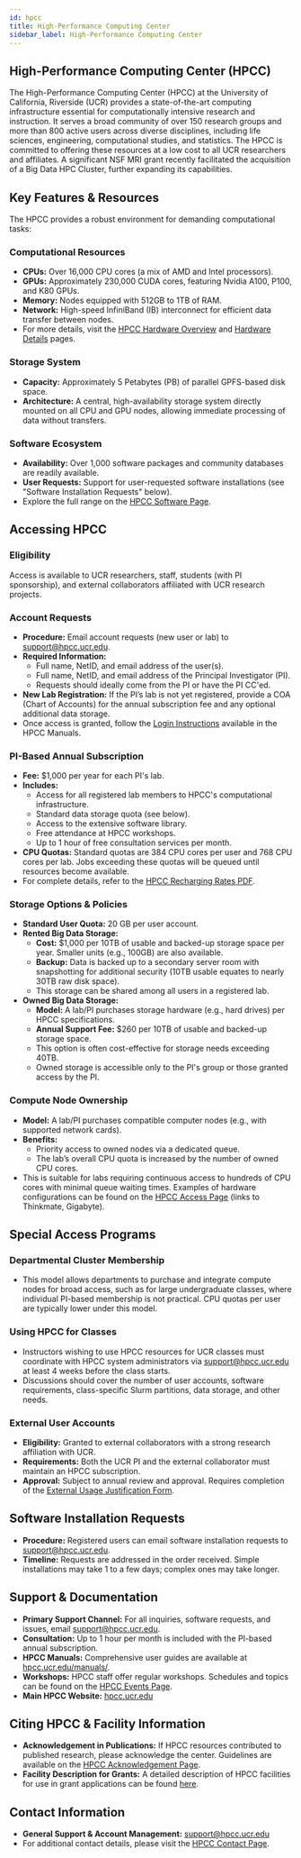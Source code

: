 ```yaml
---
id: hpcc
title: High-Performance Computing Center
sidebar_label: High-Performance Computing Center
---
```


## High-Performance Computing Center (HPCC)

The High-Performance Computing Center (HPCC) at the University of California, Riverside (UCR) provides a state-of-the-art computing infrastructure essential for computationally intensive research and instruction. It serves a broad community of over 150 research groups and more than 800 active users across diverse disciplines, including life sciences, engineering, computational studies, and statistics. The HPCC is committed to offering these resources at a low cost to all UCR researchers and affiliates. A significant NSF MRI grant recently facilitated the acquisition of a Big Data HPC Cluster, further expanding its capabilities.

## Key Features & Resources

The HPCC provides a robust environment for demanding computational tasks:

### Computational Resources
*   **CPUs:** Over 16,000 CPU cores (a mix of AMD and Intel processors).
*   **GPUs:** Approximately 230,000 CUDA cores, featuring Nvidia A100, P100, and K80 GPUs.
*   **Memory:** Nodes equipped with 512GB to 1TB of RAM.
*   **Network:** High-speed InfiniBand (IB) interconnect for efficient data transfer between nodes.
*   For more details, visit the [HPCC Hardware Overview](https://hpcc.ucr.edu/about/hardware/) and [Hardware Details](https://hpcc.ucr.edu/about/hardware/details/) pages.

### Storage System
*   **Capacity:** Approximately 5 Petabytes (PB) of parallel GPFS-based disk space.
*   **Architecture:** A central, high-availability storage system directly mounted on all CPU and GPU nodes, allowing immediate processing of data without transfers.

### Software Ecosystem
*   **Availability:** Over 1,000 software packages and community databases are readily available.
*   **User Requests:** Support for user-requested software installations (see "Software Installation Requests" below).
*   Explore the full range on the [HPCC Software Page](https://hpcc.ucr.edu/about/software/).

## Accessing HPCC

### Eligibility
Access is available to UCR researchers, staff, students (with PI sponsorship), and external collaborators affiliated with UCR research projects.

### Account Requests
*   **Procedure:** Email account requests (new user or lab) to [support@hpcc.ucr.edu](mailto:support@hpcc.ucr.edu).
*   **Required Information:**
    *   Full name, NetID, and email address of the user(s).
    *   Full name, NetID, and email address of the Principal Investigator (PI).
    *   Requests should ideally come from the PI or have the PI CC'ed.
*   **New Lab Registration:** If the PI’s lab is not yet registered, provide a COA (Chart of Accounts) for the annual subscription fee and any optional additional data storage.
*   Once access is granted, follow the [Login Instructions](https://hpcc.ucr.edu/manuals/login) available in the HPCC Manuals.

### PI-Based Annual Subscription
*   **Fee:** $1,000 per year for each PI's lab.
*   **Includes:**
    *   Access for all registered lab members to HPCC's computational infrastructure.
    *   Standard data storage quota (see below).
    *   Access to the extensive software library.
    *   Free attendance at HPCC workshops.
    *   Up to 1 hour of free consultation services per month.
*   **CPU Quotas:** Standard quotas are 384 CPU cores per user and 768 CPU cores per lab. Jobs exceeding these quotas will be queued until resources become available.
*   For complete details, refer to the [HPCC Recharging Rates PDF](https://hpcc.ucr.edu/about/facility/rates).

### Storage Options & Policies
*   **Standard User Quota:** 20 GB per user account.
*   **Rented Big Data Storage:**
    *   **Cost:** $1,000 per 10TB of usable and backed-up storage space per year. Smaller units (e.g., 100GB) are also available.
    *   **Backup:** Data is backed up to a secondary server room with snapshotting for additional security (10TB usable equates to nearly 30TB raw disk space).
    *   This storage can be shared among all users in a registered lab.
*   **Owned Big Data Storage:**
    *   **Model:** A lab/PI purchases storage hardware (e.g., hard drives) per HPCC specifications.
    *   **Annual Support Fee:** $260 per 10TB of usable and backed-up storage space.
    *   This option is often cost-effective for storage needs exceeding 40TB.
    *   Owned storage is accessible only to the PI's group or those granted access by the PI.

### Compute Node Ownership
*   **Model:** A lab/PI purchases compatible computer nodes (e.g., with supported network cards).
*   **Benefits:**
    *   Priority access to owned nodes via a dedicated queue.
    *   The lab’s overall CPU quota is increased by the number of owned CPU cores.
*   This is suitable for labs requiring continuous access to hundreds of CPU cores with minimal queue waiting times. Examples of hardware configurations can be found on the [HPCC Access Page](https://hpcc.ucr.edu/about/overview/access/) (links to Thinkmate, Gigabyte).

## Special Access Programs

### Departmental Cluster Membership
*   This model allows departments to purchase and integrate compute nodes for broad access, such as for large undergraduate classes, where individual PI-based membership is not practical. CPU quotas per user are typically lower under this model.

### Using HPCC for Classes
*   Instructors wishing to use HPCC resources for UCR classes must coordinate with HPCC system administrators via [support@hpcc.ucr.edu](mailto:support@hpcc.ucr.edu) at least 4 weeks before the class starts.
*   Discussions should cover the number of user accounts, software requirements, class-specific Slurm partitions, data storage, and other needs.

### External User Accounts
*   **Eligibility:** Granted to external collaborators with a strong research affiliation with UCR.
*   **Requirements:** Both the UCR PI and the external collaborator must maintain an HPCC subscription.
*   **Approval:** Subject to annual review and approval. Requires completion of the [External Usage Justification Form](https://bit.ly/32O1lC9).

## Software Installation Requests

*   **Procedure:** Registered users can email software installation requests to [support@hpcc.ucr.edu](mailto:support@hpcc.ucr.edu).
*   **Timeline:** Requests are addressed in the order received. Simple installations may take 1 to a few days; complex ones may take longer.

## Support & Documentation

*   **Primary Support Channel:** For all inquiries, software requests, and issues, email [support@hpcc.ucr.edu](mailto:support@hpcc.ucr.edu).
*   **Consultation:** Up to 1 hour per month is included with the PI-based annual subscription.
*   **HPCC Manuals:** Comprehensive user guides are available at [hpcc.ucr.edu/manuals/](https://hpcc.ucr.edu/manuals/).
*   **Workshops:** HPCC staff offer regular workshops. Schedules and topics can be found on the [HPCC Events Page](https://hpcc.ucr.edu/events/small/).
*   **Main HPCC Website:** [hpcc.ucr.edu](https://hpcc.ucr.edu/)

## Citing HPCC & Facility Information

*   **Acknowledgement in Publications:** If HPCC resources contributed to published research, please acknowledge the center. Guidelines are available on the [HPCC Acknowledgement Page](https://hpcc.ucr.edu/about/overview/acknowledgement/).
*   **Facility Description for Grants:** A detailed description of HPCC facilities for use in grant applications can be found [here](https://goo.gl/43eOwQ).

## Contact Information

*   **General Support & Account Management:** [support@hpcc.ucr.edu](mailto:support@hpcc.ucr.edu)
*   For additional contact details, please visit the [HPCC Contact Page](https://hpcc.ucr.edu/about/overview/contact/).
